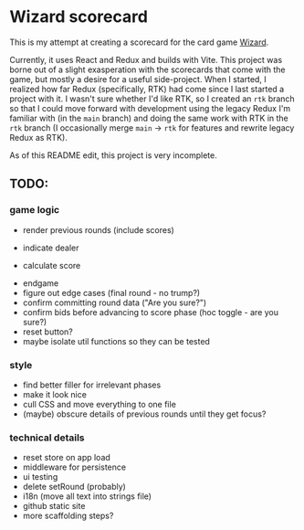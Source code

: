 # Wizard scorecard

This is my attempt at creating a scorecard for the card game [Wizard](https://www.usgamesinc.com/Cards_and_Games/wizard-card-games/original-wizard-r-card-game.html).

Currently, it uses React and Redux and builds with Vite.
This project was borne out of a slight exasperation with the scorecards that come with the game, but mostly a desire for a useful side-project. When I started, I realized how far Redux (specifically, RTK) had come since I last started a project with it. I wasn't sure whether I'd like RTK, so I created an `rtk` branch so that I could move forward with development using the legacy Redux I'm familiar with (in the `main` branch) and doing the same work with RTK in the `rtk` branch (I occasionally merge `main` -> `rtk` for features and rewrite legacy Redux as RTK).

As of this README edit, this project is very incomplete.
## TODO:
### game logic
+ render previous rounds (include scores)
- indicate dealer
+ calculate score
- endgame
- figure out edge cases (final round - no trump?)
- confirm committing round data ("Are you sure?")
- confirm bids before advancing to score phase (hoc toggle - are you sure?)
- reset button?
- maybe isolate util functions so they can be tested
### style
- find better filler for irrelevant phases
- make it look nice
- cull CSS and move everything to one file
- (maybe) obscure details of previous rounds until they get focus?
### technical details
- reset store on app load
- middleware for persistence
- ui testing
- delete setRound (probably)
- i18n (move all text into strings file)
- github static site
- more scaffolding steps?
